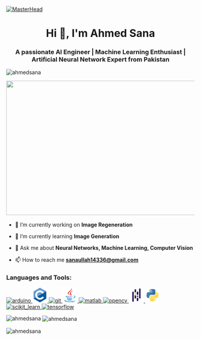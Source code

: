 [![MasterHead](https://github.com/AHMEDSANA/AHMEDSANA/assets/73955220/6dd5fd92-9181-4f5c-8fbe-b2733e3cbe32)](https://AHMEDSANA.io)
<h1 align="center">Hi 👋, I'm Ahmed Sana</h1>
<h3 align="center">A passionate AI Engineer | Machine Learning Enthusiast | Artificial Neural Network Expert from Pakistan</h3>

<p align="left"> <img src="https://komarev.com/ghpvc/?username=ahmedsana&label=Profile%20views&color=0e75b6&style=flat" alt="ahmedsana" /> </p>
<p align="center">
  <img width="1450" height="360" src="https://github.com/AHMEDSANA/AHMEDSANA/assets/73955220/1d34f717-0920-45ac-8baa-e21f0debff96">
</p>

- 🔭 I’m currently working on **Image Regeneration**

- 🌱 I’m currently learning **Image Generation**

- 💬 Ask me about **Neural Networks, Machine Learning, Computer Vision**

- 📫 How to reach me **sanaullah14336@gmail.com**



<h3 align="left">Languages and Tools:</h3>
<p align="left"> <a href="https://www.arduino.cc/" target="_blank" rel="noreferrer"> <img src="https://cdn.worldvectorlogo.com/logos/arduino-1.svg" alt="arduino" width="40" height="40"/> </a> <a href="https://www.cprogramming.com/" target="_blank" rel="noreferrer"> <img src="https://raw.githubusercontent.com/devicons/devicon/master/icons/c/c-original.svg" alt="c" width="40" height="40"/> </a> <a href="https://git-scm.com/" target="_blank" rel="noreferrer"> <img src="https://www.vectorlogo.zone/logos/git-scm/git-scm-icon.svg" alt="git" width="40" height="40"/> </a> <a href="https://www.java.com" target="_blank" rel="noreferrer"> <img src="https://raw.githubusercontent.com/devicons/devicon/master/icons/java/java-original.svg" alt="java" width="40" height="40"/> </a> <a href="https://www.mathworks.com/" target="_blank" rel="noreferrer"> <img src="https://upload.wikimedia.org/wikipedia/commons/2/21/Matlab_Logo.png" alt="matlab" width="40" height="40"/> </a> <a href="https://opencv.org/" target="_blank" rel="noreferrer"> <img src="https://www.vectorlogo.zone/logos/opencv/opencv-icon.svg" alt="opencv" width="40" height="40"/> </a> <a href="https://pandas.pydata.org/" target="_blank" rel="noreferrer"> <img src="https://raw.githubusercontent.com/devicons/devicon/2ae2a900d2f041da66e950e4d48052658d850630/icons/pandas/pandas-original.svg" alt="pandas" width="40" height="40"/> </a> <a href="https://www.python.org" target="_blank" rel="noreferrer"> <img src="https://raw.githubusercontent.com/devicons/devicon/master/icons/python/python-original.svg" alt="python" width="40" height="40"/> </a> <a href="https://scikit-learn.org/" target="_blank" rel="noreferrer"> <img src="https://upload.wikimedia.org/wikipedia/commons/0/05/Scikit_learn_logo_small.svg" alt="scikit_learn" width="40" height="40"/> </a> <a href="https://www.tensorflow.org" target="_blank" rel="noreferrer"> <img src="https://www.vectorlogo.zone/logos/tensorflow/tensorflow-icon.svg" alt="tensorflow" width="40" height="40"/> </a> </p>

<p><img align="left" src="https://github-readme-stats.vercel.app/api/top-langs?username=ahmedsana&show_icons=true&locale=en&layout=compact" alt="ahmedsana" /></p>

<p>&nbsp;<img align="center" src="https://github-readme-stats.vercel.app/api?username=ahmedsana&show_icons=true&locale=en" alt="ahmedsana" /></p>

<p><img align="center" src="https://github-readme-streak-stats.herokuapp.com/?user=ahmedsana&" alt="ahmedsana" /></p>

